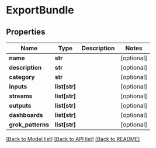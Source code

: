 # ExportBundle

## Properties
Name | Type | Description | Notes
------------ | ------------- | ------------- | -------------
**name** | **str** |  | [optional] 
**description** | **str** |  | [optional] 
**category** | **str** |  | [optional] 
**inputs** | **list[str]** |  | [optional] 
**streams** | **list[str]** |  | [optional] 
**outputs** | **list[str]** |  | [optional] 
**dashboards** | **list[str]** |  | [optional] 
**grok_patterns** | **list[str]** |  | [optional] 

[[Back to Model list]](../README.md#documentation-for-models) [[Back to API list]](../README.md#documentation-for-api-endpoints) [[Back to README]](../README.md)


